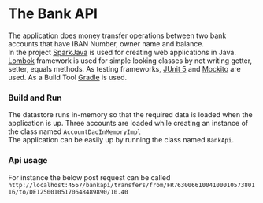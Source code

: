 # The Bank API
The application does money transfer operations between two bank accounts that have IBAN Number, owner name and balance. <br/>
In the project [SparkJava](http://sparkjava.com/) is used for creating web applications in Java. [Lombok](https://projectlombok.org/) framework is used for simple looking classes by not writing getter, setter, equals methods.
As testing frameworks, [JUnit 5](https://junit.org/junit5/) and [Mockito](https://site.mockito.org/) are used. As a Build Tool [Gradle](https://gradle.org/) is used.

### Build and Run
The datastore runs in-memory so that the required data is loaded when the application is up. Three accounts are loaded while creating an instance of the class named `AccountDaoInMemoryImpl` <br/>
The application can be easily up by running the class named `BankApi`. 

### Api usage

For instance the below post request can be called <br/>
`http://localhost:4567/bankapi/transfers/from/FR7630066100410001057380116/to/DE12500105170648489890/10.40`
